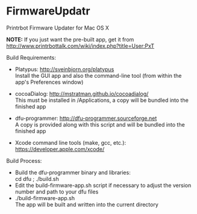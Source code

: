 FirmwareUpdatr
==============

Printrbot Firmware Updater for Mac OS X

**NOTE:** If you just want the pre-built app, get it from http://www.printrbottalk.com/wiki/index.php?title=User:PxT


Build Requirements:
  * Platypus: http://sveinbjorn.org/platypus<br>
  Install the GUI app and also the command-line tool (from within the app's Preferences window)

  * cocoaDialog: http://mstratman.github.io/cocoadialog/<br>
  This must be installed in /Applications, a copy will be bundled into the finished app

  * dfu-programmer: http://dfu-programmer.sourceforge.net<br>
  A copy is provided along with this script and will be bundled into the finished app

  * Xcode command line tools (make, gcc, etc.):  https://developer.apple.com/xcode/

Build Process:
  * Build the dfu-programmer binary and libraries:<br>
     cd dfu ; ./build.sh
  * Edit the build-firmware-app.sh script if necessary to adjust the version number and path to your dfu files
  * ./build-firmware-app.sh<br>
  The app will be built and written into the current directory

